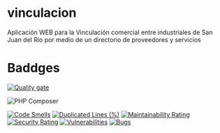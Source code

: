 # vinculacion
Aplicación WEB para la Vinculación comercial entre industriales de San Juan del Río por medio de un directorio de proveedores y servicios

# Baddges
[![Quality gate](https://sonarcloud.io/api/project_badges/quality_gate?project=UNADRubenLara_vinculacion)](https://sonarcloud.io/dashboard?id=UNADRubenLara_vinculacion)

![PHP Composer](https://github.com/UNADRubenLara/vinculacion/workflows/PHP%20Composer/badge.svg)

[![Code Smells](https://sonarcloud.io/api/project_badges/measure?project=UNADRubenLara_vinculacion&metric=code_smells)](https://sonarcloud.io/dashboard?id=UNADRubenLara_vinculacion)
[![Duplicated Lines (%)](https://sonarcloud.io/api/project_badges/measure?project=UNADRubenLara_vinculacion&metric=duplicated_lines_density)](https://sonarcloud.io/dashboard?id=UNADRubenLara_vinculacion)
[![Maintainability Rating](https://sonarcloud.io/api/project_badges/measure?project=UNADRubenLara_vinculacion&metric=sqale_rating)](https://sonarcloud.io/dashboard?id=UNADRubenLara_vinculacion)
[![Security Rating](https://sonarcloud.io/api/project_badges/measure?project=UNADRubenLara_vinculacion&metric=security_rating)](https://sonarcloud.io/dashboard?id=UNADRubenLara_vinculacion)
[![Vulnerabilities](https://sonarcloud.io/api/project_badges/measure?project=UNADRubenLara_vinculacion&metric=vulnerabilities)](https://sonarcloud.io/dashboard?id=UNADRubenLara_vinculacion)
[![Bugs](https://sonarcloud.io/api/project_badges/measure?project=UNADRubenLara_vinculacion&metric=bugs)](https://sonarcloud.io/dashboard?id=UNADRubenLara_vinculacion)
